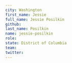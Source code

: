 ```yaml
---
city: Washington
first_name: Jessie
full_name: Jessie Posilkin
github: 
last_name: Posilkin
name: jessie-posilkin
role: 
state: District of Columbia
team: 
twitter:
---
```


